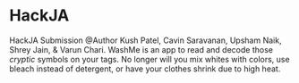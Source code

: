# HackJA
HackJA Submission
@Author Kush Patel, Cavin Saravanan, Upsham Naik, Shrey Jain, & Varun Chari.
WashMe is an app to read and decode those _cryptic_ symbols on your tags. No longer will you mix whites with colors, use bleach instead of detergent, or have your clothes shrink due to high heat. 

